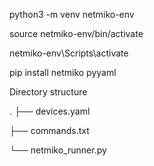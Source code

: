 python3 -m venv netmiko-env

source netmiko-env/bin/activate

netmiko-env\Scripts\activate

pip install netmiko pyyaml

Directory structure


.
├── devices.yaml

├── commands.txt

└── netmiko_runner.py
